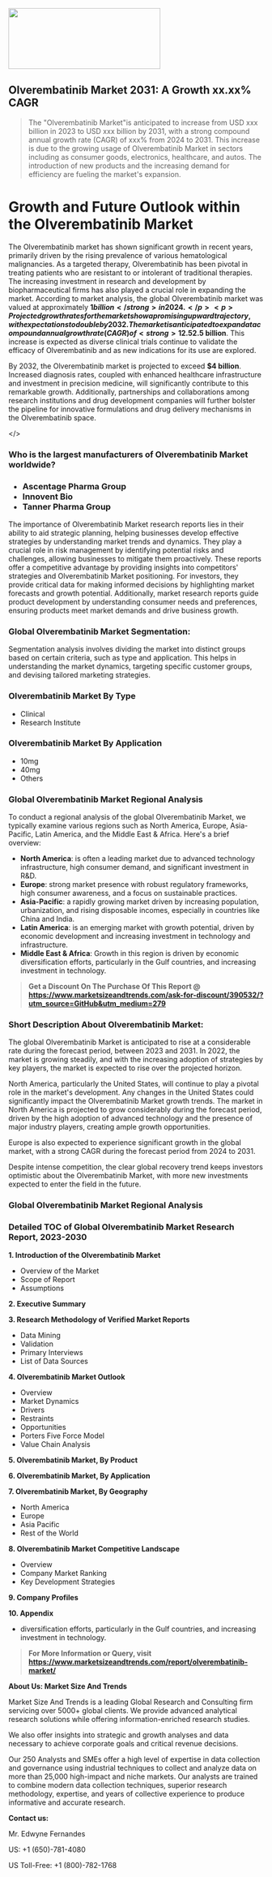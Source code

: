 <img src="https://100x100musica.es/wp-content/uploads/2024/12/Verified-Market-Reports-4-300x120.jpg" alt="" width="300" height="120" class="alignnone size-medium wp-image-100382" /><h2>Olverembatinib Market 2031: A&nbsp;Growth&nbsp;xx.xx% CAGR</h2><blockquote id="" class="">The "Olverembatinib Market"is anticipated to increase from USD xxx billion in 2023 to USD xxx billion by 2031, with a strong compound annual growth rate (CAGR) of xxx% from 2024 to 2031. This increase is due to the growing usage of Olverembatinib Market in sectors including as consumer goods, electronics, healthcare, and autos. The introduction of new products and the increasing demand for efficiency are fueling the market's expansion.</blockquote><p> <h1>Growth and Future Outlook within the Olverembatinib Market</h1> <p>The Olverembatinib market has shown significant growth in recent years, primarily driven by the rising prevalence of various hematological malignancies. As a targeted therapy, Olverembatinib has been pivotal in treating patients who are resistant to or intolerant of traditional therapies. The increasing investment in research and development by biopharmaceutical firms has also played a crucial role in expanding the market. According to market analysis, the global Olverembatinib market was valued at approximately <strong>$1 billion</strong> in 2024.</p> <p>Projected growth rates for the market show a promising upward trajectory, with expectations to double by 2032. The market is anticipated to expand at a compound annual growth rate (CAGR) of <strong>12.5%</strong> from 2024 to 2032. This growth is attributed to the consistent advancements in therapy protocols and the growing awareness among healthcare professionals regarding targeted therapies, which enhance treatment outcomes and offer a better quality of life for patients.</p> <p><strong><span style="color: #800000;">Download Full PDF Sample Copy of Olverembatinib Market Report @</span>&nbsp;</strong><a href="https://www.marketsizeandtrends.com/download-sample/390532/?utm_source=Pulse-2&amp;utm_medium=279">https://www.marketsizeandtrends.com/download-sample/390532/?utm_source=Pulse-2&amp;utm_medium=279</a></p> <p>It is noteworthy that the regulatory landscape also supports the growth of the Olverembatinib market. Many countries are streamlining approval processes for innovative therapies, leading to faster market access for Olverembatinib. By 2026, it is estimated that the market will reach around <strong>$2.5 billion</strong>. This increase is expected as diverse clinical trials continue to validate the efficacy of Olverembatinib and as new indications for its use are explored.</p> <p>By 2032, the Olverembatinib market is projected to exceed <strong>$4 billion</strong>. Increased diagnosis rates, coupled with enhanced healthcare infrastructure and investment in precision medicine, will significantly contribute to this remarkable growth. Additionally, partnerships and collaborations among research institutions and drug development companies will further bolster the pipeline for innovative formulations and drug delivery mechanisms in the Olverembatinib space.</p></body></></p><h3 id="" class="">Who is the largest manufacturers of&nbsp;Olverembatinib Market worldwide?</h3><h3 class=""><p><ul><li>Ascentage Pharma Group </li><li> Innovent Bio </li><li> Tanner Pharma Group</li></ul></p></h3><p id="ember58" class="ember-view reader-text-block__paragraph">The importance of&nbsp;Olverembatinib Market research reports lies in their ability to aid strategic planning, helping businesses develop effective strategies by understanding market trends and dynamics. They play a crucial role in risk management by identifying potential risks and challenges, allowing businesses to mitigate them proactively. These reports offer a competitive advantage by providing insights into competitors' strategies and Olverembatinib Market positioning. For investors, they provide critical data for making informed decisions by highlighting market forecasts and growth potential. Additionally, market research reports guide product development by understanding consumer needs and preferences, ensuring products meet market demands and drive business growth.</p><h3 id="" class="">Global&nbsp;Olverembatinib Market Segmentation:</h3><p id="" class="">Segmentation analysis involves dividing the market into distinct groups based on certain criteria, such as type and application. This helps in understanding the market dynamics, targeting specific customer groups, and devising tailored marketing strategies.</p><h3 id="" class="">Olverembatinib Market&nbsp;By Type</h3><p><p><ul><li>Clinical</li><li> Research Institute</p></li></ul></p></p><h3 id="" class="">Olverembatinib Market&nbsp;By Application</h3><p class=""><p><ul><li>10mg</li><li> 40mg</li><li> Others</li></ul></p></p><h3 id="" class="">Global Olverembatinib Market Regional Analysis</h3><p id="" class="">To conduct a regional analysis of the global Olverembatinib Market, we typically examine various regions such as North America, Europe, Asia-Pacific, Latin America, and the Middle East &amp; Africa. Here's a brief overview:</p><ul><li><strong>North America</strong>: is often a leading market due to advanced technology infrastructure, high consumer demand, and significant investment in R&amp;D.</li><li><strong>Europe</strong>: strong market presence with robust regulatory frameworks, high consumer awareness, and a focus on sustainable practices.</li><li><strong>Asia-Pacific</strong>: a rapidly growing market driven by increasing population, urbanization, and rising disposable incomes, especially in countries like China and India.</li><li><strong>Latin America</strong>: is an emerging market with growth potential, driven by economic development and increasing investment in technology and infrastructure.</li><li><strong>Middle East &amp; Africa</strong>: Growth in this region is driven by economic diversification efforts, particularly in the Gulf countries, and increasing investment in technology.</li></ul><blockquote id="" class=""><strong>Get a Discount On The Purchase Of This Report @ <a href="https://www.marketsizeandtrends.com/download-sample/390532/?utm_source=GitHub&utm_medium=279" target="_blank">https://www.marketsizeandtrends.com/ask-for-discount/390532/?utm_source=GitHub&utm_medium=279</a></strong></blockquote><h3>Short Description About Olverembatinib Market:</h3><p id="ember58" class="ember-view reader-text-block__paragraph">The global&nbsp;Olverembatinib Market&nbsp;is anticipated to rise at a considerable rate during the forecast period, between 2023 and 2031. In 2022, the market is growing steadily, and with the increasing adoption of strategies by key players, the market is expected to rise over the projected horizon.</p><p id="ember59" class="ember-view reader-text-block__paragraph">North America, particularly the United States, will continue to play a pivotal role in the market's development. Any changes in the United States could significantly impact the&nbsp;Olverembatinib Market&nbsp;growth trends. The market in North America is projected to grow considerably during the forecast period, driven by the high adoption of advanced technology and the presence of major industry players, creating ample growth opportunities.</p><p id="ember60" class="ember-view reader-text-block__paragraph">Europe is also expected to experience significant growth in the global market, with a strong CAGR during the forecast period from 2024 to 2031.</p><p id="ember61" class="ember-view reader-text-block__paragraph">Despite intense competition, the clear global recovery trend keeps investors optimistic about the&nbsp;Olverembatinib Market, with more new investments expected to enter the field in the future.</p><h3 id="" class="">Global Olverembatinib Market Regional Analysis</h3><h3 id="" class="">Detailed TOC of Global Olverembatinib Market Research Report, 2023-2030</h3><p id="" class=""><strong>1. Introduction of the Olverembatinib Market</strong></p><ul><li>Overview of the Market</li><li>Scope of Report</li><li>Assumptions</li></ul><p id="" class=""><strong>2. Executive Summary</strong></p><p id="" class=""><strong>3. Research Methodology of Verified Market Reports</strong></p><ul><li>Data Mining</li><li>Validation</li><li>Primary Interviews</li><li>List of Data Sources</li></ul><p id="" class=""><strong>4. Olverembatinib Market Outlook</strong></p><ul><li>Overview</li><li>Market Dynamics</li><li>Drivers</li><li>Restraints</li><li>Opportunities</li><li>Porters Five Force Model</li><li>Value Chain Analysis</li></ul><p id="" class=""><strong>5. Olverembatinib Market, By Product</strong></p><p id="" class=""><strong>6. Olverembatinib Market, By Application</strong></p><p id="" class=""><strong>7. Olverembatinib Market, By Geography</strong></p><ul><li>North America</li><li>Europe</li><li>Asia Pacific</li><li>Rest of the World</li></ul><p id="" class=""><strong>8. Olverembatinib Market Competitive Landscape</strong></p><ul><li>Overview</li><li>Company Market Ranking</li><li>Key Development Strategies</li></ul><p id="" class=""><strong>9. Company Profiles</strong></p><p id="" class=""><strong>10. Appendix</strong></p><ul><li>diversification efforts, particularly in the Gulf countries, and increasing investment in technology.</li></ul><blockquote id="" class=""><strong>For More Information or Query, visit <strong><strong><a href="https://www.marketsizeandtrends.com/report/olverembatinib-market/" target="_blank">https://www.marketsizeandtrends.com/report/olverembatinib-market/</a></strong></strong></strong></blockquote><p id="" class=""><strong>About Us: Market Size And Trends</strong></p><p id="" class="">Market Size And Trends is a leading Global Research and Consulting firm servicing over 5000+ global clients. We provide advanced analytical research solutions while offering information-enriched research studies.</p><p id="" class="">We also offer insights into strategic and growth analyses and data necessary to achieve corporate goals and critical revenue decisions.</p><p id="" class="">Our 250 Analysts and SMEs offer a high level of expertise in data collection and governance using industrial techniques to collect and analyze data on more than 25,000 high-impact and niche markets. Our analysts are trained to combine modern data collection techniques, superior research methodology, expertise, and years of collective experience to produce informative and accurate research.</p><p id="" class=""><strong>Contact us:</strong></p><p id="" class="">Mr. Edwyne Fernandes</p><p id="" class="">US: +1 (650)-781-4080</p><p id="" class="">US Toll-Free: +1 (800)-782-1768</p>

